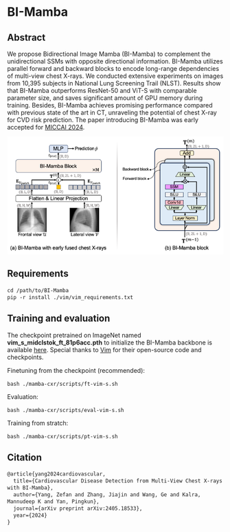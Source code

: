 # BI-Mamba
## Abstract

We propose Bidirectional Image Mamba (BI-Mamba) to complement the unidirectional SSMs with opposite directional information. BI-Mamba utilizes parallel forward and backward blocks to encode long-range dependencies of multi-view chest X-rays. We conducted extensive experiments on images from 10,395 subjects in National Lung Screening Trail (NLST). Results show that BI-Mamba outperforms ResNet-50 and ViT-S with comparable parameter size, and saves significant amount of GPU memory during training. Besides, BI-Mamba achieves promising performance compared with previous state of the art in CT, unraveling the potential of chest X-ray for CVD risk prediction. The paper introducing BI-Mamba was early accepted for [MICCAI 2024](https://conferences.miccai.org/2024/en/default.asp).

![framework.png](./images/framework.png)

## Requirements

```
cd /path/to/BI-Mamba
pip -r install ./vim/vim_requirements.txt
```

## Training and evaluation

The checkpoint pretrained on ImageNet named **vim_s_midclstok_ft_81p6acc.pth** to initialize the BI-Mamba backbone is available [here](https://huggingface.co/hustvl/Vim-small-midclstok/tree/main). Special thanks to [Vim](https://github.com/hustvl/Vim) for their open-source code and checkpoints.

Finetuning from the checkpoint (recommended):

```
bash ./mamba-cxr/scripts/ft-vim-s.sh
```

Evaluation:

```
bash ./mamba-cxr/scripts/eval-vim-s.sh
```

Training from stratch:

```
bash ./mamba-cxr/scripts/pt-vim-s.sh
```

## Citation

```
@article{yang2024cardiovascular,
  title={Cardiovascular Disease Detection from Multi-View Chest X-rays with BI-Mamba},
  author={Yang, Zefan and Zhang, Jiajin and Wang, Ge and Kalra, Mannudeep K and Yan, Pingkun},
  journal={arXiv preprint arXiv:2405.18533},
  year={2024}
}
```
